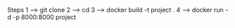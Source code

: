Steps
1 --> git clone 
2 --> cd 
3 --> docker build -t project .
4 --> docker run -d -p 8000:8000 project
